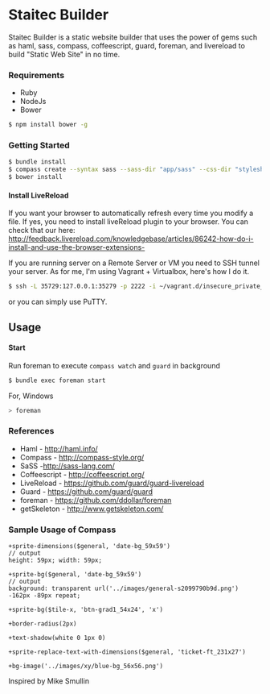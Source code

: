 # Staitec Builder

Staitec Builder is a static website builder that uses the power of gems such as haml, sass, compass, coffeescript, guard, foreman, and livereload to build "Static Web Site" in no time.

### Requirements

* Ruby
* NodeJs
* Bower

```bash
$ npm install bower -g
```

### Getting Started

```bash
$ bundle install
$ compass create --syntax sass --sass-dir "app/sass" --css-dir "stylesheets" --javascripts-dir "javascripts" --images-dir "images"
$ bower install
```

#### Install LiveReload

If you want your browser to automatically refresh every time you modify a file. If yes, you need to install liveReload plugin to your browser. 
You can check that our here: http://feedback.livereload.com/knowledgebase/articles/86242-how-do-i-install-and-use-the-browser-extensions-

If you are running server on a Remote Server or VM you need to SSH tunnel your server. As for me, I'm using Vagrant + Virtualbox, here's how 
I do it.

```bash
$ ssh -L 35729:127.0.0.1:35279 -p 2222 -i ~/vagrant.d/insecure_private_key -l vagrant
```

or you can simply use PuTTY.

## Usage

#### Start

Run foreman to execute `compass watch` and `guard` in background

```bash
$ bundle exec foreman start
```

For, Windows
```bash
> foreman
```


### References

* Haml - http://haml.info/
* Compass - http://compass-style.org/
* SaSS -http://sass-lang.com/
* Coffeescript - http://coffeescript.org/
* LiveReload - https://github.com/guard/guard-livereload
* Guard - https://github.com/guard/guard
* foreman - https://github.com/ddollar/foreman
* getSkeleton - http://www.getskeleton.com/


### Sample Usage of Compass 

```
+sprite-dimensions($general, 'date-bg_59x59')
// output   
height: 59px; width: 59px;
```

```
+sprite-bg($general, 'date-bg_59x59')
// output   
background: transparent url('../images/general-s2099790b9d.png') -162px -89px repeat;
```

```
+sprite-bg($tile-x, 'btn-grad1_54x24', 'x')
```

```
+border-radius(2px)
```

```
+text-shadow(white 0 1px 0)
```

```
+sprite-replace-text-with-dimensions($general, 'ticket-ft_231x27')
```

```
+bg-image('../images/xy/blue-bg_56x56.png')
```

Inspired by Mike Smullin
